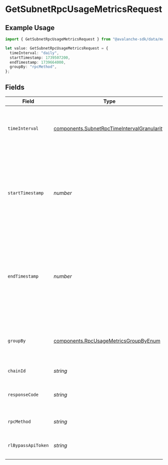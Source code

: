 # GetSubnetRpcUsageMetricsRequest

## Example Usage

```typescript
import { GetSubnetRpcUsageMetricsRequest } from "@avalanche-sdk/data/models/operations";

let value: GetSubnetRpcUsageMetricsRequest = {
  timeInterval: "daily",
  startTimestamp: 1739507200,
  endTimestamp: 1739664000,
  groupBy: "rpcMethod",
};
```

## Fields

| Field                                                                                                                   | Type                                                                                                                    | Required                                                                                                                | Description                                                                                                             | Example                                                                                                                 |
| ----------------------------------------------------------------------------------------------------------------------- | ----------------------------------------------------------------------------------------------------------------------- | ----------------------------------------------------------------------------------------------------------------------- | ----------------------------------------------------------------------------------------------------------------------- | ----------------------------------------------------------------------------------------------------------------------- |
| `timeInterval`                                                                                                          | [components.SubnetRpcTimeIntervalGranularity](../../models/components/subnetrpctimeintervalgranularity.md)              | :heavy_minus_sign:                                                                                                      | Time interval granularity for data aggregation for subnet<br/>     rpc metrics                                          | daily                                                                                                                   |
| `startTimestamp`                                                                                                        | *number*                                                                                                                | :heavy_minus_sign:                                                                                                      | The start time of the range as a UNIX timestamp. The requested start time  will be rounded down to 0:00 UTC of the day. | 1739507200                                                                                                              |
| `endTimestamp`                                                                                                          | *number*                                                                                                                | :heavy_minus_sign:                                                                                                      | The end time of the range as a UNIX timestamp. The requested end time will be rounded down to 0:00 UTC of the day.      | 1739664000                                                                                                              |
| `groupBy`                                                                                                               | [components.RpcUsageMetricsGroupByEnum](../../models/components/rpcusagemetricsgroupbyenum.md)                          | :heavy_minus_sign:                                                                                                      | Query param for the criterion used for grouping metrics                                                                 | rpcMethod                                                                                                               |
| `chainId`                                                                                                               | *string*                                                                                                                | :heavy_minus_sign:                                                                                                      | Filter data by chain ID.                                                                                                |                                                                                                                         |
| `responseCode`                                                                                                          | *string*                                                                                                                | :heavy_minus_sign:                                                                                                      | Filter data by response status code.                                                                                    |                                                                                                                         |
| `rpcMethod`                                                                                                             | *string*                                                                                                                | :heavy_minus_sign:                                                                                                      | Filter data by RPC method.                                                                                              |                                                                                                                         |
| `rlBypassApiToken`                                                                                                      | *string*                                                                                                                | :heavy_minus_sign:                                                                                                      | Filter data by Rl Bypass API Token.                                                                                     |                                                                                                                         |